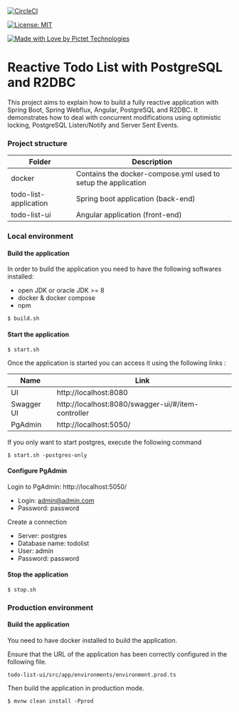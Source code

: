 [![CircleCI](https://circleci.com/gh/pictet-technologies-open-source/reactive-todo-list-r2dbc/tree/main.svg?style=shield&circle-token=90b39e6ac2420e2e4e4991cc34325c1ca74fa263)](https://circleci.com/gh/pictet-technologies-open-source/reactive-todo-list-r2dbc)

[comment]: <> ([![CircleCI]&#40;https://circleci.com/gh/pictet-technologies-open-source/reactive-todo-list/tree/main.svg?style=shield&circle-token=90b39e6ac2420e2e4e4991cc34325c1ca74fa263&#41;]&#40;https://circleci.com/gh/pictet-technologies-open-source/reactive-todo-list&#41;)

[comment]: <> ([![CodeFactor]&#40;https://www.codefactor.io/repository/github/pictet-technologies-open-source/reactive-todo-list/badge?s=88d8b4d1338a9d7d41b62e825d1f2d1a61fe6ee4&#41;]&#40;https://www.codefactor.io/repository/github/pictet-technologies-open-source/reactive-todo-list&#41;)
[![License: MIT](https://img.shields.io/badge/License-MIT-yellow.svg)](https://opensource.org/licenses/MIT)

[![Made with Love by Pictet Technologies](https://img.shields.io/badge/Made%20with%20love%20by-Pictet%20Technologies-ff3434.svg)](https://pictet-technologies.com/)

# Reactive Todo List with PostgreSQL and R2DBC

This project aims to explain how to build a fully reactive application with Spring Boot, Spring Webflux, Angular, PostgreSQL and R2DBC.
It demonstrates how to deal with concurrent modifications using optimistic locking, PostgreSQL Listen/Notify and Server Sent Events.

### Project structure


Folder                    | Description                                                  
--------------------------|--------------------------------------------------------------
docker                    | Contains the docker-compose.yml used to setup the application 
todo-list-application     | Spring boot application (back-end) 
todo-list-ui              | Angular application (front-end)
 

### Local environment

#### Build the application

In order to build the application you need to have the following softwares installed:
- open JDK or oracle JDK >= 8
- docker & docker compose
- npm

```
$ build.sh
```

#### Start the application

```
$ start.sh
```

Once the application is started you can access it using the following links : 

Name                      | Link                                                  
--------------------------|--------------------------------------------------------------
UI                        | http://localhost:8080
Swagger UI                | http://localhost:8080/swagger-ui/#/item-controller
PgAdmin                   | http://localhost:5050/


If you only want to start postgres, execute the following command

```
$ start.sh -postgres-only
```

#### Configure PgAdmin

Login to PgAdmin: http://localhost:5050/

- Login: admin@admin.com
- Password: password

Create a connection

- Server: postgres
- Database name: todolist
- User: admin
- Password: password

#### Stop the application

```
$ stop.sh
```


### Production environment

#### Build the application

You need to have docker installed to build the application.

Ensure that the URL of the application has been correctly configured in the following file.

```
todo-list-ui/src/app/environments/environment.prod.ts
```

Then build the application in production mode.

```
$ mvnw clean install -Pprod
```
